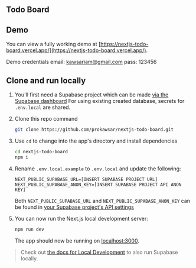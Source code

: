## Todo Board

## Demo

You can view a fully working demo at [https://nextjs-todo-board.vercel.app/](https://nextjs-todo-board.vercel.app/).

Demo credentials
email: kawsariam@gmail.com
pass: 123456

## Clone and run locally

1. You'll first need a Supabase project which can be made [via the Supabase dashboard](https://database.new)
   For using existing created database, secrets for `.env.local` are shared.

2. Clone this repo command

   ```bash
   git clone https://github.com/prokawsar/nextjs-todo-board.git
   ```

3. Use `cd` to change into the app's directory and install dependencies

   ```bash
   cd nextjs-todo-board
   npm i
   ```

4. Rename `.env.local.example` to `.env.local` and update the following:

   ```
   NEXT_PUBLIC_SUPABASE_URL=[INSERT SUPABASE PROJECT URL]
   NEXT_PUBLIC_SUPABASE_ANON_KEY=[INSERT SUPABASE PROJECT API ANON KEY]
   ```

   Both `NEXT_PUBLIC_SUPABASE_URL` and `NEXT_PUBLIC_SUPABASE_ANON_KEY` can be found in [your Supabase project's API settings](https://app.supabase.com/project/_/settings/api)

5. You can now run the Next.js local development server:

   ```bash
   npm run dev
   ```

   The app should now be running on [localhost:3000](http://localhost:3000/).

> Check out [the docs for Local Development](https://supabase.com/docs/guides/getting-started/local-development) to also run Supabase locally.
